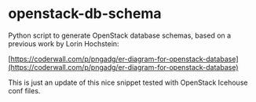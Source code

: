 # openstack-db-schema
Python script to generate OpenStack database schemas, based on a previous work by Lorin Hochstein:

[https://coderwall.com/p/pngadg/er-diagram-for-openstack-database](https://coderwall.com/p/pngadg/er-diagram-for-openstack-database)

This is just an update of this nice snippet tested with OpenStack Icehouse conf files.

